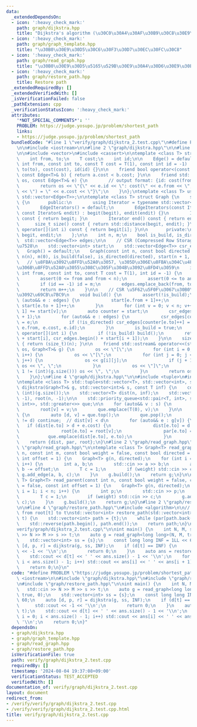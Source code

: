 ```yaml
---
data:
  _extendedDependsOn:
  - icon: ':heavy_check_mark:'
    path: graph/dijkstra.hpp
    title: "Dijkstra's algorithm (\u30C0\u30A4\u30AF\u30B9\u30C8\u30E9\u6CD5)"
  - icon: ':heavy_check_mark:'
    path: graph/graph_template.hpp
    title: "\u30B0\u30E9\u30D5\u30C6\u30F3\u30D7\u30EC\u30FC\u30C8"
  - icon: ':heavy_check_mark:'
    path: graph/read_graph.hpp
    title: "\u30B0\u30E9\u30D5\u5165\u529B\u30E9\u30A4\u30D6\u30E9\u30EA"
  - icon: ':heavy_check_mark:'
    path: graph/restore_path.hpp
    title: Restore path
  _extendedRequiredBy: []
  _extendedVerifiedWith: []
  _isVerificationFailed: false
  _pathExtension: cpp
  _verificationStatusIcon: ':heavy_check_mark:'
  attributes:
    '*NOT_SPECIAL_COMMENTS*': ''
    PROBLEM: https://judge.yosupo.jp/problem/shortest_path
    links:
    - https://judge.yosupo.jp/problem/shortest_path
  bundledCode: "#line 1 \"verify/graph/dijkstra_2.test.cpp\"\n#define PROBLEM \"https://judge.yosupo.jp/problem/shortest_path\"\
    \n\n#include <iostream>\n\n#line 2 \"graph/dijkstra.hpp\"\n\n#line 2 \"graph/graph_template.hpp\"\
    \n\n#include <vector>\n#include <cassert>\n\ntemplate <class T> struct Edge {\n\
    \    int from, to;\n    T cost;\n    int id;\n\n    Edge() = default;\n    Edge(const\
    \ int from, const int to, const T cost = T(1), const int id = -1) : from(from),\
    \ to(to), cost(cost), id(id) {}\n\n    friend bool operator<(const Edge<T>& a,\
    \ const Edge<T>& b) { return a.cost < b.cost; }\n\n    friend std::ostream& operator<<(std::ostream&\
    \ os, const Edge<T>& e) {\n        // output format: {id: cost(from, to) = cost}\n\
    \        return os << \"{\" << e.id << \": cost(\" << e.from << \", \" << e.to\
    \ << \") = \" << e.cost << \"}\";\n    }\n};\ntemplate <class T> using Edges =\
    \ std::vector<Edge<T>>;\n\ntemplate <class T> struct Graph {\n    struct EdgeIterators\
    \ {\n       public:\n        using Iterator = typename std::vector<Edge<T>>::iterator;\n\
    \        EdgeIterators() = default;\n        EdgeIterators(const Iterator& begit,\
    \ const Iterator& endit) : begit(begit), endit(endit) {}\n        Iterator begin()\
    \ const { return begit; }\n        Iterator end() const { return endit; }\n  \
    \      size_t size() const { return std::distance(begit, endit); }\n        Edge<T>&\
    \ operator[](int i) const { return begit[i]; }\n\n       private:\n        Iterator\
    \ begit, endit;\n    };\n\n    int n, m;\n    bool is_build, is_directed;\n  \
    \  std::vector<Edge<T>> edges;\n\n    // CSR (Compressed Row Storage) \u5F62\u5F0F\
    \u7528\n    std::vector<int> start;\n    std::vector<Edge<T>> csr_edges;\n\n \
    \   Graph() = default;\n    Graph(const int n, const bool directed = false) :\
    \ n(n), m(0), is_build(false), is_directed(directed), start(n + 1, 0) {}\n\n \
    \   // \u8FBA\u3092\u8FFD\u52A0\u3057, \u305D\u306E\u8FBA\u304C\u4F55\u756A\u76EE\
    \u306B\u8FFD\u52A0\u3055\u308C\u305F\u304B\u3092\u8FD4\u3059\n    int add_edge(const\
    \ int from, const int to, const T cost = T(1), int id = -1) {\n        assert(!is_build);\n\
    \        assert(0 <= from and from < n);\n        assert(0 <= to and to < n);\n\
    \        if (id == -1) id = m;\n        edges.emplace_back(from, to, cost, id);\n\
    \        return m++;\n    }\n\n    // CSR \u5F62\u5F0F\u3067\u30B0\u30E9\u30D5\
    \u3092\u69CB\u7BC9\n    void build() {\n        assert(!is_build);\n        for\
    \ (auto&& e : edges) {\n            start[e.from + 1]++;\n            if (!is_directed)\
    \ start[e.to + 1]++;\n        }\n        for (int v = 0; v < n; v++) start[v +\
    \ 1] += start[v];\n        auto counter = start;\n        csr_edges.resize(start.back()\
    \ + 1);\n        for (auto&& e : edges) {\n            csr_edges[counter[e.from]++]\
    \ = e;\n            if (!is_directed) csr_edges[counter[e.to]++] = Edge(e.to,\
    \ e.from, e.cost, e.id);\n        }\n        is_build = true;\n    }\n\n    EdgeIterators\
    \ operator[](int i) {\n        if (!is_build) build();\n        return EdgeIterators(csr_edges.begin()\
    \ + start[i], csr_edges.begin() + start[i + 1]);\n    }\n\n    size_t size() const\
    \ { return (size_t)(n); }\n\n    friend std::ostream& operator<<(std::ostream&\
    \ os, Graph<T>& g) {\n        os << \"[\";\n        for (int i = 0; i < (int)(g.size());\
    \ i++) {\n            os << \"[\";\n            for (int j = 0; j < (int)(g[i].size());\
    \ j++) {\n                os << g[i][j];\n                if (j + 1 != (int)(g[i].size()))\
    \ os << \", \";\n            }\n            os << \"]\";\n            if (i +\
    \ 1 != (int)(g.size())) os << \", \";\n        }\n        return os << \"]\";\n\
    \    }\n};\n#line 4 \"graph/dijkstra.hpp\"\n\n#include <tuple>\n#include <queue>\n\
    \ntemplate <class T> std::tuple<std::vector<T>, std::vector<int>, std::vector<int>>\
    \ dijkstra(Graph<T>& g, std::vector<int>& s, const T inf) {\n    const int n =\
    \ (int)(g.size());\n    std::vector<T> dist(n, inf);\n    std::vector<int> par(n,\
    \ -1), root(n, -1);\n\n    std::priority_queue<std::pair<T, int>, std::vector<std::pair<T,\
    \ int>>, std::greater<>> que;\n\n    for (auto&& v : s) {\n        dist[v] = 0;\n\
    \        root[v] = v;\n        que.emplace(T(0), v);\n    }\n\n    while (!que.empty())\
    \ {\n        auto [d, v] = que.top();\n        que.pop();\n        if (dist[v]\
    \ != d) continue;  // dist[v] < d\n        for (auto&& e : g[v]) {\n         \
    \   if (dist[e.to] > d + e.cost) {\n                dist[e.to] = d + e.cost;\n\
    \                root[e.to] = root[v];\n                par[e.to] = v;\n     \
    \           que.emplace(dist[e.to], e.to);\n            }\n        }\n    }\n\
    \    return {dist, par, root};\n}\n#line 2 \"graph/read_graph.hpp\"\n\n#line 4\
    \ \"graph/read_graph.hpp\"\n\ntemplate <class T> Graph<T> read_graph(const int\
    \ n, const int m, const bool weight = false, const bool directed = false, const\
    \ int offset = 1) {\n    Graph<T> g(n, directed);\n    for (int i = 0; i < m;\
    \ i++) {\n        int a, b;\n        std::cin >> a >> b;\n        a -= offset,\
    \ b -= offset;\n        T c = 1;\n        if (weight) std::cin >> c;\n       \
    \ g.add_edge(a, b, c);\n    }\n    g.build();\n    return g;\n}\n\ntemplate <class\
    \ T> Graph<T> read_parent(const int n, const bool weight = false, const bool directed\
    \ = false, const int offset = 1) {\n    Graph<T> g(n, directed);\n    for (int\
    \ i = 1; i < n; i++) {\n        int p;\n        std::cin >> p;\n        p -= offset;\n\
    \        T c = 1;\n        if (weight) std::cin >> c;\n        g.add_edge(p, i,\
    \ c);\n    }\n    g.build();\n    return g;\n}\n#line 2 \"graph/restore_path.hpp\"\
    \n\n#line 4 \"graph/restore_path.hpp\"\n#include <algorithm>\n\n// restore path\
    \ from root[t] to t\nstd::vector<int> restore_path(std::vector<int>& par, int\
    \ t) {\n    std::vector<int> path = {t};\n    while (par[path.back()] != -1) path.emplace_back(par[path.back()]);\n\
    \    std::reverse(path.begin(), path.end());\n    return path;\n}\n#line 8 \"\
    verify/graph/dijkstra_2.test.cpp\"\n\nint main() {\n    int N, M, s, t;\n    std::cin\
    \ >> N >> M >> s >> t;\n    auto g = read_graph<long long>(N, M, true, true, 0);\n\
    \    std::vector<int> ss = {s};\n    const long long INF = 1LL << 60;\n    auto\
    \ [d, p, r] = dijkstra(g, ss, INF);\n    if (d[t] == INF) {\n        std::cout\
    \ << -1 << '\\n';\n        return 0;\n    }\n    auto ans = restore_path(p, t);\n\
    \    std::cout << d[t] << ' ' << ans.size() - 1 << '\\n';\n    for (int i = 0;\
    \ i < ans.size() - 1; i++) std::cout << ans[i] << ' ' << ans[i + 1] << '\\n';\n\
    \    return 0;\n}\n"
  code: "#define PROBLEM \"https://judge.yosupo.jp/problem/shortest_path\"\n\n#include\
    \ <iostream>\n\n#include \"graph/dijkstra.hpp\"\n#include \"graph/read_graph.hpp\"\
    \n#include \"graph/restore_path.hpp\"\n\nint main() {\n    int N, M, s, t;\n \
    \   std::cin >> N >> M >> s >> t;\n    auto g = read_graph<long long>(N, M, true,\
    \ true, 0);\n    std::vector<int> ss = {s};\n    const long long INF = 1LL <<\
    \ 60;\n    auto [d, p, r] = dijkstra(g, ss, INF);\n    if (d[t] == INF) {\n  \
    \      std::cout << -1 << '\\n';\n        return 0;\n    }\n    auto ans = restore_path(p,\
    \ t);\n    std::cout << d[t] << ' ' << ans.size() - 1 << '\\n';\n    for (int\
    \ i = 0; i < ans.size() - 1; i++) std::cout << ans[i] << ' ' << ans[i + 1] <<\
    \ '\\n';\n    return 0;\n}"
  dependsOn:
  - graph/dijkstra.hpp
  - graph/graph_template.hpp
  - graph/read_graph.hpp
  - graph/restore_path.hpp
  isVerificationFile: true
  path: verify/graph/dijkstra_2.test.cpp
  requiredBy: []
  timestamp: '2024-08-04 19:37:08+09:00'
  verificationStatus: TEST_ACCEPTED
  verifiedWith: []
documentation_of: verify/graph/dijkstra_2.test.cpp
layout: document
redirect_from:
- /verify/verify/graph/dijkstra_2.test.cpp
- /verify/verify/graph/dijkstra_2.test.cpp.html
title: verify/graph/dijkstra_2.test.cpp
---
```

